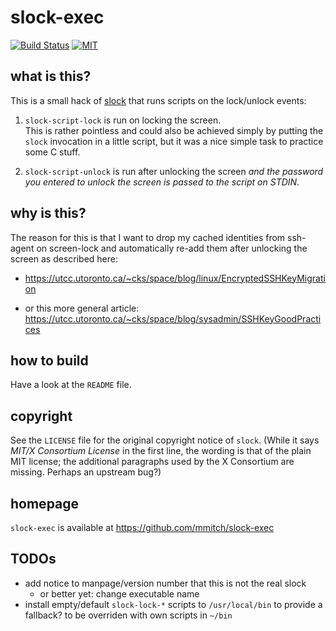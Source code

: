 slock-exec
==========

[![Build Status](https://travis-ci.org/mmitch/slock-exec.svg?branch=master)](https://travis-ci.org/mmitch/slock-exec)
[![MIT](https://img.shields.io/badge/license-MIT-blue.svg)](https://opensource.org/licenses/MIT)

what is this?
-------------

This is a small hack of [slock](http://tools.suckless.org/slock/) that
runs scripts on the lock/unlock events:

1. ``slock-script-lock`` is run on locking the screen.  
   This is rather pointless and could also be achieved simply by
   putting the ``slock`` invocation in a little script, but it was a
   nice simple task to practice some C stuff.

2. ``slock-script-unlock`` is run after unlocking the screen *and the
   password you entered to unlock the screen is passed to the script
   on STDIN*.


why is this?
------------

The reason for this is that I want to drop my cached identities from
ssh-agent on screen-lock and automatically re-add them after unlocking
the screen as described here:

* https://utcc.utoronto.ca/~cks/space/blog/linux/EncryptedSSHKeyMigration

* or this more general article:
  https://utcc.utoronto.ca/~cks/space/blog/sysadmin/SSHKeyGoodPractices


how to build
------------

Have a look at the ``README`` file.


copyright
---------

See the ``LICENSE`` file for the original copyright notice of ``slock``.
(While it says *MIT/X Consortium License* in the first line, the wording is
 that of the plain MIT license; the additional paragraphs used by the X
 Consortium are missing.  Perhaps an upstream bug?)


homepage
--------

``slock-exec`` is available at https://github.com/mmitch/slock-exec


TODOs
-----

* add notice to manpage/version number that this is not the real slock
  * or better yet: change executable name
* install empty/default ``slock-lock-*`` scripts to ``/usr/local/bin``
  to provide a fallback?  to be overriden with own scripts in ``~/bin``
  
